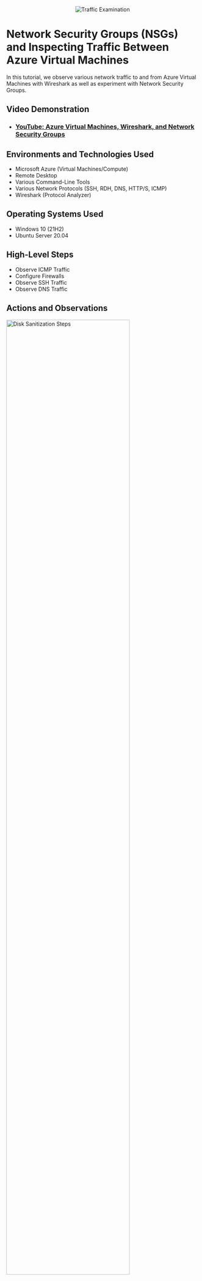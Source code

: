 <p align="center">
<img src="https://i.imgur.com/Ua7udoS.png" alt="Traffic Examination"/>
</p>

<h1>Network Security Groups (NSGs) and Inspecting Traffic Between Azure Virtual Machines</h1>
In this tutorial, we observe various network traffic to and from Azure Virtual Machines with Wireshark as well as experiment with Network Security Groups. <br />


<h2>Video Demonstration</h2>

- ### [YouTube: Azure Virtual Machines, Wireshark, and Network Security Groups](https://www.youtube.com)

<h2>Environments and Technologies Used</h2>

- Microsoft Azure (Virtual Machines/Compute)
- Remote Desktop
- Various Command-Line Tools
- Various Network Protocols (SSH, RDH, DNS, HTTP/S, ICMP)
- Wireshark (Protocol Analyzer)

<h2>Operating Systems Used </h2>

- Windows 10 (21H2)
- Ubuntu Server 20.04

<h2>High-Level Steps</h2>

- Observe ICMP Traffic
- Configure Firewalls
- Observe SSH Traffic
- Observe DNS Traffic

<h2>Actions and Observations</h2>

<p>
<img src="https://i.imgur.com/DJmEXEB.png" height="80%" width="80%" alt="Disk Sanitization Steps"/>
</p>
<p>
In order to get started we need to log into Azure and create our resource group and Virtual machine. We want to create a linux VM and a Windows VM. Make sure that the VM and resource group are in the same group. After this we can log into the Windows VM and open up edge then type up Wireshark and download it. Once it is downloaded we want to start packet capture and we want ICMP traffic only. Now we can grab the IP adress of the Linux Vm we just created in Azure and we will try to ping it from our Windows VM. We should now be able to observe traffic in wireshark in the current VM and in Powershell we can ping the Linux VM from our windows VM.
</p>
<br />

<p>
<img src="https://i.imgur.com/DJmEXEB.png" height="80%" width="80%" alt="Disk Sanitization Steps"/>
</p>
<p>
When we open up the security group in our Ubuntu VM we disable inbound ICMP traffic. Now when we go back into wireshark and ping we can see that we dont get a response back.
<br />

<p>
<img src="https://i.imgur.com/DJmEXEB.png" height="80%" width="80%" alt="Disk Sanitization Steps"/>
</p>
<p>
Now we are going to look at all of the different kinds of traffic you can see going back and forth in systems. First we'll start with SSH traffic, in wireshark we want to start a capture but only filter for SSH traffic. We will use our Ubuntu VM IP address into powershell and can type different commands like ping and we can observe the traffic spam. For DHCP traffic filter only for DHCP traffic then we put in a new IP from the command line and we are going to run powershell as an admin and type ip config/ renew and we can observe the DHCP traffic in wireshark. DNS traffic only filter for that traffic. we can grab disneys IP address from nslookup and we can see the DNS from wireshark. It may be privated but it still shows the IP as disney. Then for RDP traffic, theres going to be non-stop traffic because its receiving constant information from the other VM we have, instead of it just doing it by us giving it a command. 
</p>
<br />
